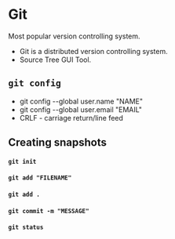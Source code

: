 # **Git**

Most popular version controlling system.
- Git is a distributed version controlling system.
- Source Tree GUI Tool.

## `git config`
- git config --global user.name "NAME"
- git config --global user.email "EMAIL"
- CRLF - carriage return/line feed



## Creating snapshots

#### `git init`

#### `git add "FILENAME"`

#### `git add .`

#### `git commit -m "MESSAGE"`

#### `git status`